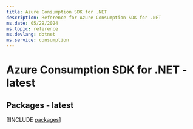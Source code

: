```yaml
---
title: Azure Consumption SDK for .NET
description: Reference for Azure Consumption SDK for .NET
ms.date: 05/29/2024
ms.topic: reference
ms.devlang: dotnet
ms.service: consumption
---
```

# Azure Consumption SDK for .NET - latest
## Packages - latest
[!INCLUDE [packages](consumption-index.md)]